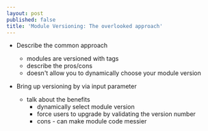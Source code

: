 ```yaml
---
layout: post
published: false
title: 'Module Versioning: The overlooked approach'
---
```

* Describe the common approach
  * modules are versioned with tags
  * describe the pros/cons
  * doesn't allow you to dynamically choose your module version
  
* Bring up versioning by via input parameter
  * talk about the benefits
    * dynamically select module version
    * force users to upgrade by validating the version number
    * cons - can make module code messier
    
    

